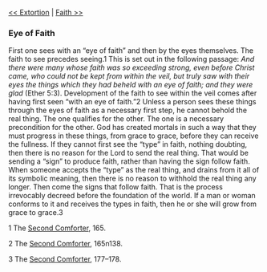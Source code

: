 [<< Extortion](Extortion)  |  [Faith >>](Faith)

### Eye of Faith
First one sees with an “eye of faith” and then by the eyes themselves. The faith to see precedes seeing.1 This is set out in the following passage: *And there were many whose faith was so exceeding strong, even before Christ came, who could not be kept from within the veil, but truly saw with their eyes the things which they had beheld with an eye of faith; and they were glad* (Ether 5:3). Development of the faith to see within the veil comes after having first seen “with an eye of faith.”2 Unless a person sees these things through the eyes of faith as a necessary first step, he cannot behold the real thing. The one qualifies for the other. The one is a necessary precondition for the other. God has created mortals in such a way that they must progress in these things, from grace to grace, before they can receive the fullness. If they cannot first see the “type” in faith, nothing doubting, then there is no reason for the Lord to send the real thing. That would be sending a “sign” to produce faith, rather than having the sign follow faith. When someone accepts the “type” as the real thing, and drains from it all of its symbolic meaning, then there is no reason to withhold the real thing any longer. Then come the signs that follow faith. That is the process irrevocably decreed before the foundation of the world. If a man or woman conforms to it and receives the types in faith, then he or she will grow from grace to grace.3



1 The [Second Comforter](#), 165.


2 The [Second Comforter](#), 165n138.


3 The [Second Comforter](#), 177–178.